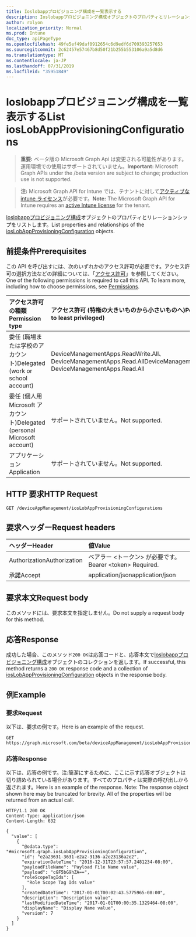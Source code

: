 ```yaml
---
title: Ioslobappプロビジョニング構成を一覧表示する
description: Ioslobappプロビジョニング構成オブジェクトのプロパティとリレーションシップをリストします。
author: rolyon
localization_priority: Normal
ms.prod: Intune
doc_type: apiPageType
ms.openlocfilehash: 49fe5ef49daf0912654c6d9edf6d709393257653
ms.sourcegitcommit: 2c62457e57467b8d50f21b255b553106a9a5d8d6
ms.translationtype: MT
ms.contentlocale: ja-JP
ms.lasthandoff: 07/31/2019
ms.locfileid: "35951849"
---
```

# <a name="list-ioslobappprovisioningconfigurations"></a><span data-ttu-id="7f2a1-103">Ioslobappプロビジョニング構成を一覧表示する</span><span class="sxs-lookup"><span data-stu-id="7f2a1-103">List iosLobAppProvisioningConfigurations</span></span>

> <span data-ttu-id="7f2a1-104">**重要:** ベータ版の Microsoft Graph Api は変更される可能性があります。運用環境での使用はサポートされていません。</span><span class="sxs-lookup"><span data-stu-id="7f2a1-104">**Important:** Microsoft Graph APIs under the /beta version are subject to change; production use is not supported.</span></span>

> <span data-ttu-id="7f2a1-105">**注:** Microsoft Graph API for Intune では、テナントに対して[アクティブな intune ライセンス](https://go.microsoft.com/fwlink/?linkid=839381)が必要です。</span><span class="sxs-lookup"><span data-stu-id="7f2a1-105">**Note:** The Microsoft Graph API for Intune requires an [active Intune license](https://go.microsoft.com/fwlink/?linkid=839381) for the tenant.</span></span>

<span data-ttu-id="7f2a1-106">[Ioslobappプロビジョニング構成](../resources/intune-apps-ioslobappprovisioningconfiguration.md)オブジェクトのプロパティとリレーションシップをリストします。</span><span class="sxs-lookup"><span data-stu-id="7f2a1-106">List properties and relationships of the [iosLobAppProvisioningConfiguration](../resources/intune-apps-ioslobappprovisioningconfiguration.md) objects.</span></span>

## <a name="prerequisites"></a><span data-ttu-id="7f2a1-107">前提条件</span><span class="sxs-lookup"><span data-stu-id="7f2a1-107">Prerequisites</span></span>
<span data-ttu-id="7f2a1-p101">この API を呼び出すには、次のいずれかのアクセス許可が必要です。アクセス許可の選択方法などの詳細については、「[アクセス許可](/graph/permissions-reference)」を参照してください。</span><span class="sxs-lookup"><span data-stu-id="7f2a1-p101">One of the following permissions is required to call this API. To learn more, including how to choose permissions, see [Permissions](/graph/permissions-reference).</span></span>

|<span data-ttu-id="7f2a1-110">アクセス許可の種類</span><span class="sxs-lookup"><span data-stu-id="7f2a1-110">Permission type</span></span>|<span data-ttu-id="7f2a1-111">アクセス許可 (特権の大きいものから小さいものへ)</span><span class="sxs-lookup"><span data-stu-id="7f2a1-111">Permissions (from most to least privileged)</span></span>|
|:---|:---|
|<span data-ttu-id="7f2a1-112">委任 (職場または学校のアカウント)</span><span class="sxs-lookup"><span data-stu-id="7f2a1-112">Delegated (work or school account)</span></span>|<span data-ttu-id="7f2a1-113">DeviceManagementApps.ReadWrite.All、DeviceManagementApps.Read.All</span><span class="sxs-lookup"><span data-stu-id="7f2a1-113">DeviceManagementApps.ReadWrite.All, DeviceManagementApps.Read.All</span></span>|
|<span data-ttu-id="7f2a1-114">委任 (個人用 Microsoft アカウント)</span><span class="sxs-lookup"><span data-stu-id="7f2a1-114">Delegated (personal Microsoft account)</span></span>|<span data-ttu-id="7f2a1-115">サポートされていません。</span><span class="sxs-lookup"><span data-stu-id="7f2a1-115">Not supported.</span></span>|
|<span data-ttu-id="7f2a1-116">アプリケーション</span><span class="sxs-lookup"><span data-stu-id="7f2a1-116">Application</span></span>|<span data-ttu-id="7f2a1-117">サポートされていません。</span><span class="sxs-lookup"><span data-stu-id="7f2a1-117">Not supported.</span></span>|

## <a name="http-request"></a><span data-ttu-id="7f2a1-118">HTTP 要求</span><span class="sxs-lookup"><span data-stu-id="7f2a1-118">HTTP Request</span></span>
<!-- {
  "blockType": "ignored"
}
-->
``` http
GET /deviceAppManagement/iosLobAppProvisioningConfigurations
```

## <a name="request-headers"></a><span data-ttu-id="7f2a1-119">要求ヘッダー</span><span class="sxs-lookup"><span data-stu-id="7f2a1-119">Request headers</span></span>
|<span data-ttu-id="7f2a1-120">ヘッダー</span><span class="sxs-lookup"><span data-stu-id="7f2a1-120">Header</span></span>|<span data-ttu-id="7f2a1-121">値</span><span class="sxs-lookup"><span data-stu-id="7f2a1-121">Value</span></span>|
|:---|:---|
|<span data-ttu-id="7f2a1-122">Authorization</span><span class="sxs-lookup"><span data-stu-id="7f2a1-122">Authorization</span></span>|<span data-ttu-id="7f2a1-123">ベアラー &lt;トークン&gt; が必要です。</span><span class="sxs-lookup"><span data-stu-id="7f2a1-123">Bearer &lt;token&gt; Required.</span></span>|
|<span data-ttu-id="7f2a1-124">承諾</span><span class="sxs-lookup"><span data-stu-id="7f2a1-124">Accept</span></span>|<span data-ttu-id="7f2a1-125">application/json</span><span class="sxs-lookup"><span data-stu-id="7f2a1-125">application/json</span></span>|

## <a name="request-body"></a><span data-ttu-id="7f2a1-126">要求本文</span><span class="sxs-lookup"><span data-stu-id="7f2a1-126">Request body</span></span>
<span data-ttu-id="7f2a1-127">このメソッドには、要求本文を指定しません。</span><span class="sxs-lookup"><span data-stu-id="7f2a1-127">Do not supply a request body for this method.</span></span>

## <a name="response"></a><span data-ttu-id="7f2a1-128">応答</span><span class="sxs-lookup"><span data-stu-id="7f2a1-128">Response</span></span>
<span data-ttu-id="7f2a1-129">成功した場合、このメソッド`200 OK`は応答コードと、応答本文で[Ioslobappプロビジョニング構成](../resources/intune-apps-ioslobappprovisioningconfiguration.md)オブジェクトのコレクションを返します。</span><span class="sxs-lookup"><span data-stu-id="7f2a1-129">If successful, this method returns a `200 OK` response code and a collection of [iosLobAppProvisioningConfiguration](../resources/intune-apps-ioslobappprovisioningconfiguration.md) objects in the response body.</span></span>

## <a name="example"></a><span data-ttu-id="7f2a1-130">例</span><span class="sxs-lookup"><span data-stu-id="7f2a1-130">Example</span></span>

### <a name="request"></a><span data-ttu-id="7f2a1-131">要求</span><span class="sxs-lookup"><span data-stu-id="7f2a1-131">Request</span></span>
<span data-ttu-id="7f2a1-132">以下は、要求の例です。</span><span class="sxs-lookup"><span data-stu-id="7f2a1-132">Here is an example of the request.</span></span>
``` http
GET https://graph.microsoft.com/beta/deviceAppManagement/iosLobAppProvisioningConfigurations
```

### <a name="response"></a><span data-ttu-id="7f2a1-133">応答</span><span class="sxs-lookup"><span data-stu-id="7f2a1-133">Response</span></span>
<span data-ttu-id="7f2a1-p102">以下は、応答の例です。注:簡潔にするために、ここに示す応答オブジェクトは切り詰められている場合があります。すべてのプロパティは実際の呼び出しから返されます。</span><span class="sxs-lookup"><span data-stu-id="7f2a1-p102">Here is an example of the response. Note: The response object shown here may be truncated for brevity. All of the properties will be returned from an actual call.</span></span>
``` http
HTTP/1.1 200 OK
Content-Type: application/json
Content-Length: 632

{
  "value": [
    {
      "@odata.type": "#microsoft.graph.iosLobAppProvisioningConfiguration",
      "id": "e2a23631-3631-e2a2-3136-a2e23136a2e2",
      "expirationDateTime": "2016-12-31T23:57:57.2481234-08:00",
      "payloadFileName": "Payload File Name value",
      "payload": "cGF5bG9hZA==",
      "roleScopeTagIds": [
        "Role Scope Tag Ids value"
      ],
      "createdDateTime": "2017-01-01T00:02:43.5775965-08:00",
      "description": "Description value",
      "lastModifiedDateTime": "2017-01-01T00:00:35.1329464-08:00",
      "displayName": "Display Name value",
      "version": 7
    }
  ]
}
```





